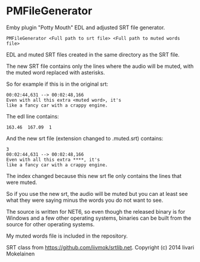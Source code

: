 # PMFileGenerator
Emby plugin "Potty Mouth" EDL and adjusted SRT file generator.
```
PMFileGenerator <Full path to srt file> <Full path to muted words file>
```

EDL and muted SRT files created in the same directory as the SRT file.

The new SRT file contains only the lines where the audio will be muted, with the muted word replaced with asterisks.

So for example if this is in the original srt:

```45
00:02:44,631 --> 00:02:48,166
Even with all this extra <muted word>, it's
like a fancy car with a crappy engine.
```

The edl line contains:
```
163.46	167.09	1
```

And the new srt file (extension changed to .muted.srt) contains:
```
3
00:02:44,631 --> 00:02:48,166
Even with all this extra ****, it's
like a fancy car with a crappy engine.
```

The index changed because this new srt fle only contains the lines that were muted.

So if you use the new srt, the audio will be muted but you can at least see what they were saying minus the words you do not want to see.

The source is written for NET6, so even though the released binary is for Windows and a few other operating systems, binaries can be built from the source for other operating systems.

My muted words file is included in the repository.

SRT class from https://github.com/iivmok/srtlib.net.  Copyright (c) 2014 Iivari Mokelainen
